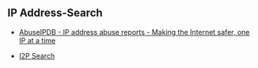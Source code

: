 ## IP Address-Search

- [AbuseIPDB - IP address abuse reports - Making the Internet safer, one IP at a time](https://www.abuseipdb.com/)

- [I2P Search](https://i2psearch.com/)